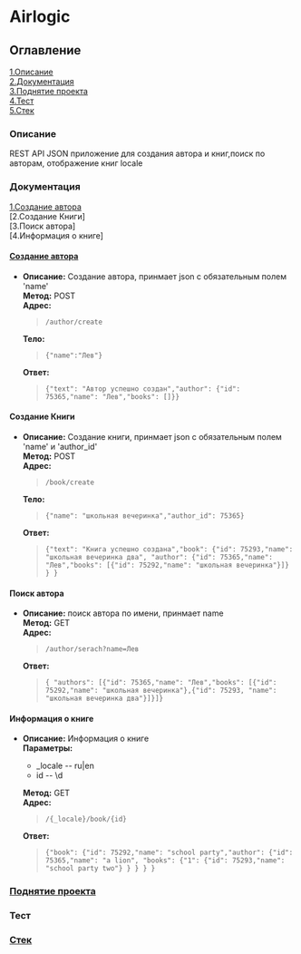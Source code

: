 # Airlogic

## Оглавление

[1.Описание](#description "Описание") <br>
[2.Документация](#doc "Документация") <br>
[3.Поднятие проекта](#projectUp "Поднятие проекта") <br>
[4.Тест](#test "Тест") <br>
[5.Стек](#stack "Стек") <br>

<a name="description"></a>
### Описание
REST API JSON приложение для создания автора и книг,поиск по авторам, отображение книг locale


### Документация

[1.Создание автора](#createAuthor) <br>
[2.Создание Книги] <br>
[3.Поиск автора] <br>
[4.Информация о книге]

#### [Создание автора](#createAuthor)
* **Описание:** Создание автора, принмает json с обязательным полем 'name' <br>
    **Метод:** POST <br>
    **Адрес:**
    > `/author/create`
    
    **Тело:**
    > `{"name":"Лев"}` 
  
    **Ответ:**
  > `{"text": "Автор успешно создан","author": {"id": 75365,"name": "Лев","books": []}}`

#### Создание Книги
* **Описание:** Создание книги, принмает json с обязательным полем 'name' и 'author_id' <br>
  **Метод:** POST <br>
  **Адрес:**
  > `/book/create`

  **Тело:**
  > `{"name": "школьная вечеринка","author_id": 75365}`

  **Ответ:**
  > `{"text": "Книга успешно создана","book": {"id": 75293,"name": "школьная вечеринка два",
  "author": {"id": 75365,"name": "Лев","books": [{"id": 75292,"name": "школьная вечеринка"}]} } }`

#### Поиск автора
* **Описание:** поиск автора по имени, принмает name <br>
  **Метод:** GET <br>
  **Адрес:**
  > `/author/serach?name=Лев`

  **Ответ:**
  > `{
  "authors": [{"id": 75365,"name": "Лев","books": [{"id": 75292,"name": "школьная вечеринка"},{"id": 75293,
  "name": "школьная вечеринка два"}]}]}`

#### Информация о книге
* **Описание:** Информация о книге  <br>
  **Параметры:**
    * _locale -- ru|en
    * id -- \d 

  **Метод:** GET <br>
  **Адрес:**
  > `/{_locale}/book/{id}`

  **Ответ:**
  > `{"book": {"id": 75292,"name": "school party","author": {"id": 75365,"name": "a lion",
  "books": {"1": {"id": 75293,"name": "school party two"} } } } }`

### [Поднятие проекта](#projectUp)



<a name="test"></a>
### Тест



### [Стек](#stack)

